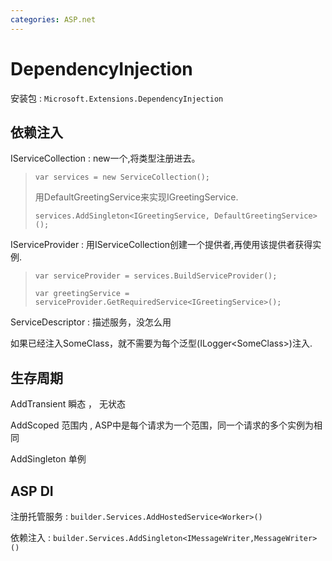 ```yaml
---
categories: ASP.net
---
```


# DependencyInjection

安装包 : `Microsoft.Extensions.DependencyInjection`

## 依赖注入

IServiceCollection : new一个,将类型注册进去。

> `var services = new ServiceCollection();`
>
> 用DefaultGreetingService来实现IGreetingService.
>
> `services.AddSingleton<IGreetingService, DefaultGreetingService>();`

IServiceProvider :
用IServiceCollection创建一个提供者,再使用该提供者获得实例.

> `var serviceProvider = services.BuildServiceProvider();`
>
> `var greetingService = serviceProvider.GetRequiredService<IGreetingService>();`

ServiceDescriptor : 描述服务，没怎么用

如果已经注入SomeClass，就不需要为每个泛型(ILogger\<SomeClass\>)注入.

## 生存周期

AddTransient 瞬态 ， 无状态

AddScoped 范围内 , ASP中是每个请求为一个范围，同一个请求的多个实例为相同

AddSingleton 单例

## ASP DI

注册托管服务 : `builder.Services.AddHostedService<Worker>()`

依赖注入 :
`builder.Services.AddSingleton<IMessageWriter,MessageWriter>()`
